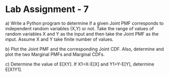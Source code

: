 # Lab Assignment - 7

a) Write a Python program to determine if a given Joint PMF corresponds to independent random variables (X,Y) or not. Take the range of values of random variables X and Y as the input and then take the Joint PMF as the input. Assume X and Y take finite number of values.

b) Plot the Joint PMF and the corresponding Joint CDF. Also, determine and plot the two Marginal PMFs and Marginal CDFs.

c) Determine the value of E[XY]. If X1=X-E[X] and Y1=Y-E[Y], determine E[X1Y1].
